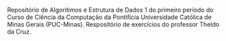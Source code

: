 Repositório de Algoritimos e Estrutura de Dados 1 do primeiro período do Curso de Ciência da Computação da Pontifícia Universidade Católica de Minas Gerais 
(PUC-Minas).
Respositório de exercícios do professor Theldo da Cruz.
